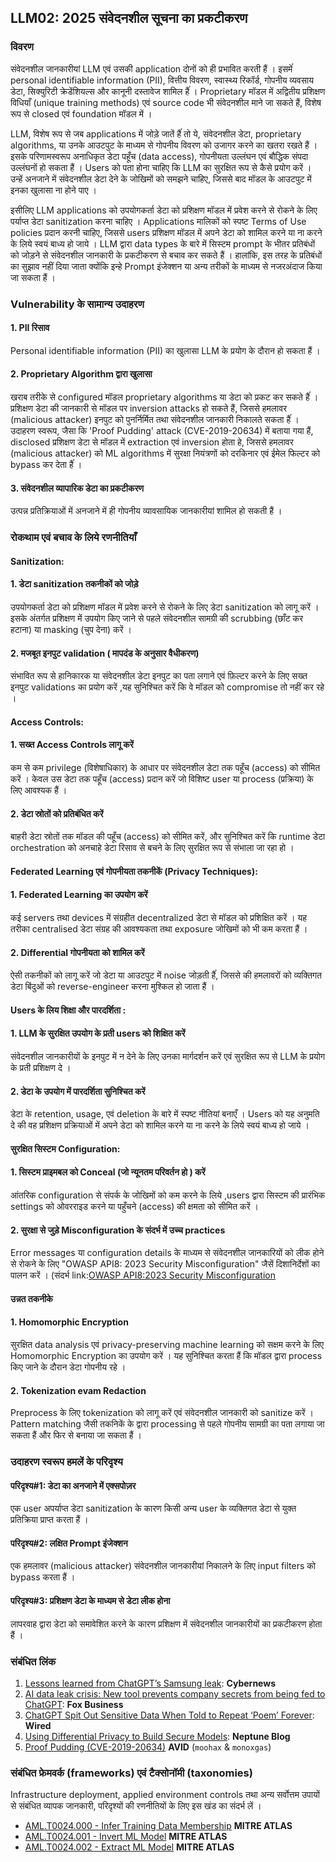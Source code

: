## LLM02: 2025 संवेदनशील सूचना का प्रकटीकरण

### विवरण

संवेदनशील जानकारीयां LLM एवं उसकी application दोनों को ही प्रभावित करती हैं । इसमेंं personal identifiable information (PII), वित्तीय विवरण, स्वास्थ्य रिकॉर्ड, गोपनीय व्यवसाय डेटा, सिक्युरिटी क्रेडेंशियल्स और कानूनी दस्तावेज शामिल हैंं । Proprietary मॉडल में अद्वितीय प्रशिक्षण विधियाँ (unique training methods) एवं source code भी संवेदनशील माने जा सकते हैं, विशेष रूप से closed एवं foundation मॉडल में ।

LLM, विशेष रूप से जब applications में जोड़े जातें हैंं तो ये, संवेदनशील डेटा, proprietary algorithms, या उनके आउटपुट के माध्यम से गोपनीय विवरण को उजागर करने का खतरा रखते हैं । इसके परिणामस्वरूप अनाधिकृत डेटा पहूँच (data access), गोपनीयता उल्लंघन एवं बौद्धिक संपदा उल्लंघनों हो सकता हैं । Users को पता होना चाहिए कि LLM का सुरक्षित रूप से कैसे प्रयोग करें । उन्हें अनजाने में संवेदनशील डेटा देने के जोखिमों को समझने चाहिए, जिससे बाद मॉडल के आउटपुट में इनका खुलासा ना होने पाए ।

इसीलिए LLM applications को उपयोगकर्ता डेटा को प्रशिक्षण मॉडल में प्रवेश करने से रोकने के लिए पर्याप्त डेटा sanitization करना चाहिए । Applications मालिकों को स्पष्ट Terms of Use policies प्रदान करनी चाहिए, जिससे users प्रशिक्षण मॉडल में अपने डेटा को शामिल करने या ना करने के लिये स्वयं बाध्य हो जाये । LLM द्वारा data types के बारे में सिस्टम prompt के भीतर प्रतिबंधों को जोड़ने से संवेदनशील जानकारी के प्रकटीकरण से बचाव कर सकते हैं । हालांकि, इस तरह के प्रतिबंधों का सुझाव नहीं दिया जाता क्योंकि इन्हे Prompt इंजेक्शन या अन्य तरीकों के माध्यम से नजरअंदाज किया जा सकता हैं ।

### Vulnerability के सामान्य उदाहरण

#### 1. PII रिसाव
  Personal identifiable information (PII) का खुलासा LLM के प्रयोग के दौरान हो सकता हैं ।
#### 2. Proprietary Algorithm द्वारा खुलासा
  खराब तरीके से configured मॉडल proprietary algorithms या डेटा को प्रकट कर सकते हैंं । प्रशिक्षण डेटा की जानकारी से मॉडल पर inversion attacks हो सकते हैं, जिससे हमलावर (malicious attacker) इनपुट को पुनर्निर्मित तथा संवेदनशील जानकारी निकालते सकता हैंं । उदाहरण स्वरूप, जैसा कि 'Proof Pudding' attack (CVE-2019-20634) में बताया गया हैं, disclosed प्रशिक्षण डेटा से मॉडल में extraction एवं inversion होता हे, जिससे हमलावर (malicious attacker) को ML algorithms में सुरक्षा नियंत्रणों को दरकिनार एवं ईमेल फिल्टर को bypass कर देता हैंं ।
#### 3. संवेदनशील व्यापारिक डेटा का प्रकटीकरण
  उत्पन्न प्रतिक्रियाओं में अनजाने में ही गोपनीय व्यावसायिक जानकारीयां शामिल हो सकती हैं ।

### रोकथाम एवं बचाव के लिये रणनीतियाँ

#### Sanitization:

#### 1. डेटा sanitization तकनीकों को जोड़े
  उपयोगकर्ता डेटा को प्रशिक्षण मॉडल में प्रवेश करने से रोकने के लिए डेटा sanitization को लागू करें । इसके अंतर्गत प्रशिक्षण में उपयोग किए जाने से पहले संवेदनशील सामग्री की scrubbing (छाँट कर हटाना) या masking (चुप देना) करें ।
#### 2. मजबूत इनपुट validation ( मापदंड के अनुसार वैधीकरण)
  संभावित रूप से हानिकारक या संवेदनशील डेटा इनपुट का पता लगाने एवं फ़िल्टर करने के लिए सख्त इनपुट validations का प्रयोग करें ,यह सुनिश्चित करें कि वे मॉडल को compromise तो नहीं कर रहे ।

#### Access Controls:

#### 1. सख्त Access Controls लागू करें
  कम से कम privilege (विशेषाधिकार) के आधार पर संवेदनशील डेटा तक पहूँच (access) को सीमित करें । केवल उस डेटा तक पहूँच (access) प्रदान करें जो विशिष्ट user या process (प्रक्रिया) के लिए आवश्यक हैं ।
#### 2. डेटा स्रोतों को प्रतिबंधित करें
  बाहरी डेटा स्रोतों तक मॉडल की पहूँच (access) को सीमित करें, और सुनिश्चित करें कि runtime डेटा orchestration को अनचाहे डेटा रिसाव से बचने के लिए सुरक्षित रूप से संभाला जा रहा हो ।

#### Federated Learning एवं गोपनीयता तकनीकें (Privacy Techniques):

#### 1. Federated Learning का उपयोग करें
  कई servers तथा devices में संग्रहीत decentralized डेटा से मॉडल को प्रशिक्षित करें । यह तरीका centralised डेटा संग्रह की आवश्यकता तथा exposure जोखिमों को भी कम करता हैं ।
#### 2. Differential गोपनीयता को शामिल करें
  ऐसी तकनीकों को लागू करें जो डेटा या आउटपुट में noise जोड़ती हैंं, जिससे की हमलावरों को व्यक्तिगत डेटा बिंदुओं को reverse-engineer करना मुश्किल हो जाता हैं ।

#### Users के लिय शिक्षा और पारदर्शिता :

#### 1. LLM के सुरक्षित उपयोग के प्रती users को शिक्षित करें
  संवेदनशील जानकारीयों के इनपुट में न देने के लिए उनका मार्गदर्शन करें एवं सुरक्षित रूप से LLM के प्रयोग के प्रती प्रशिक्षण दे ।
#### 2. डेटा के उपयोग में पारदर्शिता सुनिश्चित करें
  डेटा के retention, usage, एवं deletion के बारे में स्पष्ट नीतियां बनाएँ । Users को यह अनुमति दे की वह प्रशिक्षण प्रक्रियाओं में अपने डेटा को शामिल करने या ना करने के लिये स्वयं बाध्य हो जाये ।

#### सुरक्षित सिस्टम Configuration:

#### 1. सिस्टम प्राइमबल को Conceal (जो न्यूनतम परिवर्तन हो ) करें 
  आंतरिक configuration से संपर्क के जोखिमों को कम करने के लिये ,users द्वारा सिस्टम की प्रारंभिक settings को ओवरराइड करने या पहुँचने (access) की क्षमता को सीमित करें ।
#### 2. सुरक्षा से जुड़े Misconfiguration के संदर्भ में उच्च practices
  Error messages या configuration details के माध्यम से संवेदनशील जानकारियों को लीक होने से रोकने के लिए "OWASP API8: 2023 Security Misconfiguration" जैसें दिशानिर्देशों का पालन करें । (संदर्भ link:[OWASP API8:2023 Security Misconfiguration](https://owasp.org/API-Security/editions/2023/en/0xa8-security-misconfiguration/)

#### उन्नत तकनीके 

#### 1. Homomorphic Encryption
  सुरक्षित data analysis एवं privacy-preserving machine learning को सक्षम करने के लिए Homomorphic Encryption का उपयोग करें । यह सुनिश्चित करता हैं कि मॉडल द्वारा process किए जाने के दौरान डेटा गोपनीय रहे ।
#### 2. Tokenization evam Redaction
  Preprocess के लिए tokenization को लागू करें एवं संवेदनशील जानकारी को sanitize करें । Pattern matching जैसी तकनिकें के द्वारा processing से पहले गोपनीय सामग्री का पता लगाया जा सकता हैं और फिर से बनाया जा सकता हैं ।

### उदाहरण स्वरूप हमलें के परिदृश्य

#### परिदृश्य#1: डेटा का अनजाने में एक्सपोज़र
  एक user अपर्याप्त डेटा sanitization के कारण किसी अन्य user के व्यक्तिगत डेटा से युक्त प्रतिक्रिया प्राप्त करता हैं ।
#### परिदृश्य#2: लक्षित Prompt इंजेक्शन
  एक हमलावर (malicious attacker) संवेदनशील जानकारीयां निकालने के लिए input filters को bypass करता हैं ।
#### परिदृश्य#3: प्रशिक्षण डेटा के माध्यम से डेटा लीक होना
  लापरवाह द्वारा डेटा को समावेशित करने के कारण प्रशिक्षण में संवेदनशील जानकारीयों का प्रकटीकरण होता हैं ।

### संबंधित लिंक

1. [Lessons learned from ChatGPT’s Samsung leak](https://cybernews.com/security/chatgpt-samsung-leak-explained-lessons/): **Cybernews**
2. [AI data leak crisis: New tool prevents company secrets from being fed to ChatGPT](https://www.foxbusiness.com/politics/ai-data-leak-crisis-prevent-company-secrets-chatgpt): **Fox Business**
3. [ChatGPT Spit Out Sensitive Data When Told to Repeat ‘Poem’ Forever](https://www.wired.com/story/chatgpt-poem-forever-security-roundup/): **Wired**
4. [Using Differential Privacy to Build Secure Models](https://neptune.ai/blog/using-differential-privacy-to-build-secure-models-tools-methods-best-practices): **Neptune Blog**
5. [Proof Pudding (CVE-2019-20634)](https://avidml.org/database/avid-2023-v009/) **AVID** (`moohax` & `monoxgas`)

### संबंधित फ्रेमवर्क (frameworks) एवं टैक्सोनॉमी (taxonomies)

Infrastructure deployment, applied environment controls तथा अन्य सर्वोत्तम उपायों से संबंधित व्यापक जानकारी, परिदृश्यों की रणनीतियों के लिए इस खंड का संदर्भ लें ।

- [AML.T0024.000 - Infer Training Data Membership](https://atlas.mitre.org/techniques/AML.T0024.000) **MITRE ATLAS**
- [AML.T0024.001 - Invert ML Model](https://atlas.mitre.org/techniques/AML.T0024.001) **MITRE ATLAS**
- [AML.T0024.002 - Extract ML Model](https://atlas.mitre.org/techniques/AML.T0024.002) **MITRE ATLAS**
